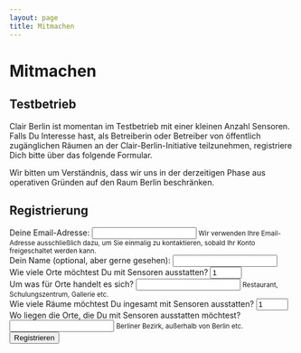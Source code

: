 ```yaml
---
layout: page
title: Mitmachen
---
```


# Mitmachen

## Testbetrieb

Clair Berlin ist momentan im Testbetrieb mit einer kleinen Anzahl Sensoren.
Falls Du Interesse hast, als Betreiberin oder Betreiber von öffentlich
zugänglichen Räumen an der Clair-Berlin-Initiative teilzunehmen, registriere
Dich bitte über das folgende Formular.

Wir bitten um Verständnis, dass wir uns in der derzeitigen Phase aus operativen
Gründen auf den Raum Berlin beschränken.

## Registrierung

<form id="registration-form" action="https://usebasin.com/f/e2ea6ee517a9" method="POST">
  <div class="form-group">
    <label for="email">Deine Email-Adresse:</label>
    <input type="email" class="form-control" id="email" name="email" required aria-describedby="operatorEmailHelp">
    <small id="operatorEmailHelp" class="form-text text-muted">
      Wir verwenden Ihre Email-Adresse ausschließlich dazu, um Sie einmalig zu
      kontaktieren, sobald Ihr Konto freigeschaltet werden kann.
    </small>
  </div>
  <div class="form-group">
    <label for="operatorName">Dein Name (optional, aber gerne gesehen):</label>
    <input type="text" class="form-control" id="operatorName" name="operatorName" aria-describedby="operatorNameHelp">
  </div>
  <div class="form-group">
    <label for="numberSites">Wie viele Orte möchtest Du mit Sensoren ausstatten?</label>
    <input type="number" value="1" min="1" max="99" class="form-control" id="number" name="numberSites">
  </div>
  <div class="form-group">
    <label for="kind">Um was für Orte handelt es sich?</label>
    <input type="text" class="form-control" id="kind" name="kind" required aria-describedby="kindHelp">
    <small id="kindHelp" class="form-text text-muted">Restaurant, Schulungszentrum, Gallerie etc.</small>
  </div>
  <div class="form-group">
    <label for="numberRooms">Wie viele Räume möchtest Du ingesamt mit Sensoren ausstatten?</label>
    <input type="number" value="1" min="1" max="99" class="form-control" id="numberRooms" name="numberRooms">
  </div>
  <div class="form-group">
    <label for="locations">Wo liegen die Orte, die Du mit Sensoren ausstatten möchtest?</label>
    <input type="text" class="form-control" id="locations" name="locations" required aria-describedby="locationsHelp">
    <small id="locationsHelp" class="form-text text-muted">Berliner Bezirk, außerhalb von Berlin etc.</small>
  </div>
  <button type="submit" class="btn btn-primary">Registrieren</button>
  <div id="formMessage" class="my-4"></div>
</form>
<script type="text/javascript">
const form = document.getElementById("registration-form");
(function() {
 'use strict';
 window.addEventListener('load', function() {
     form.addEventListener('submit', function(event) {
         if (form.checkValidity() === false) {
         event.preventDefault();
         event.stopPropagation();
         }
         form.classList.add('was-validated');
         }, false);
     }, false);
 })();
var formMessage = document.getElementById("formMessage");
form.onsubmit = function(event) {
  event.preventDefault();
  var formData = new FormData(form);
  var xhr = new XMLHttpRequest();
  xhr.open("POST", form.action, true);
  xhr.onload = function(e) {
    console.log(xhr);
    var response = JSON.parse(xhr.response);
    if (xhr.status === 200) {
      formMessage.innerHTML = '\
<div class="alert alert-success alert-dismissible fade show" role="alert">\
  Wir haben Ihre Daten erhalten und danken für Ihr Interesse.\
  <button type="button" class="close" data-dismiss="alert" aria-label="Close">\
    <span aria-hidden="true">&times;</span>\
  </button>\
</div>'
    } else {
      formMessage.innerHTML = '\
<div class="alert alert-warning alert-dismissible fade show" role="alert">\
  Ihre Daten konnten leider nicht entgegen genommen werden. Bitte versuchen Sie es zu einem späteren Zeitpunkt erneut.\
  <button type="button" class="close" data-dismiss="alert" aria-label="Close">\
    <span aria-hidden="true">&times;</span>\
  </button>\
</div>'
      console.error(response.error)
    }
  };
  xhr.send(formData);
};
</script>
